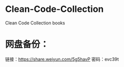 # Clean-Code-Collection
Clean Code Collection books


# 网盘备份：

链接：https://share.weiyun.com/5g5havP 密码：evc39t
